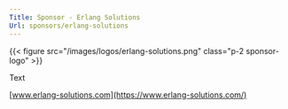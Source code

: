 ```yaml
---
Title: Sponsor - Erlang Solutions
Url: sponsors/erlang-solutions
---
```


{{< figure src="/images/logos/erlang-solutions.png" class="p-2 sponsor-logo" >}}

Text

[www.erlang-solutions.com](https://www.erlang-solutions.com/)
